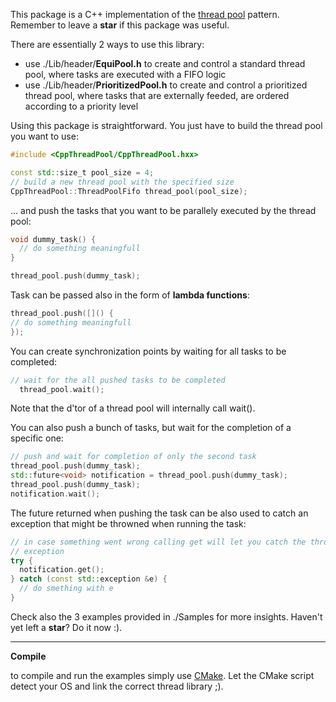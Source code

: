 This package is a C++ implementation of the [thread pool](https://en.wikipedia.org/wiki/Thread_pool) pattern.
Remember to leave a **star** if this package was useful.

There are essentially 2 ways to use this library:

 * use ./Lib/header/**EquiPool.h** to create and control a standard thread pool, where tasks are executed with a FIFO logic
 * use ./Lib/header/**PrioritizedPool.h** to create and control a prioritized thread pool, where tasks that are externally feeded, are ordered according to a priority level

Using this package is straightforward. You just have to build the thread pool you want to use:
```cpp
#include <CppThreadPool/CppThreadPool.hxx>

const std::size_t pool_size = 4;
// build a new thread pool with the specified size
CppThreadPool::ThreadPoolFifo thread_pool(pool_size);
```

... and push the tasks that you want to be parallely executed by the thread pool:
```cpp
void dummy_task() {
  // do something meaningfull
}

thread_pool.push(dummy_task);
```

Task can be passed also in the form of **lambda functions**:
```cpp
thread_pool.push([]() {
// do something meaningfull
});
```

You can create synchronization points by waiting for all tasks to be completed:
```cpp
// wait for the all pushed tasks to be completed
  thread_pool.wait();
```

Note that the d'tor of a thread pool will internally call wait().

You can also push a bunch of tasks, but wait for the completion of a specific one:
```cpp
// push and wait for completion of only the second task
thread_pool.push(dummy_task);
std::future<void> notification = thread_pool.push(dummy_task);
thread_pool.push(dummy_task);
notification.wait();
```

The future returned when pushing the task can be also used to catch an exception that might be throwned when running the task:
```cpp
// in case something went wrong calling get will let you catch the throwned
// exception
try {
  notification.get();
} catch (const std::exception &e) {
  // do smething with e
}
```

Check also the 3 examples provided in ./Samples for more insights.
Haven't yet left a **star**? Do it now :).

----------------------------------------------------------------------------------

**Compile**

to compile and run the examples simply use [CMake](https://cmake.org). Let the CMake script detect your OS and link the correct thread library ;).
